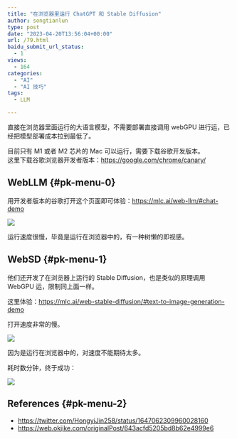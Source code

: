 ```yaml
---
title: "在浏览器里运行 ChatGPT 和 Stable Diffusion"
author: songtianlun
type: post
date: "2023-04-20T13:56:04+00:00"
url: /79.html
baidu_submit_url_status:
  - 1
views:
  - 164
categories:
  - "AI"
  - "AI 技巧"
tags:
  - LLM

---
```

直接在浏览器里面运行的大语言模型，不需要部署直接调用 webGPU 进行运，已经把模型部署成本拉到最低了。

目前只有 M1 或者 M2 芯片的 Mac 可以运行，需要下载谷歌开发版本。  
这里下载谷歌浏览器开发者版本：<a href=https://google.com/chrome/canary/ target=_blank  rel=nofollow>https://google.com/chrome/canary/</a>

## WebLLM {#pk-menu-0}

用开发者版本的谷歌打开这个页面即可体验：<a href=https://mlc.ai/web-llm/#chat-demo target=_blank  rel=nofollow>https://mlc.ai/web-llm/#chat-demo</a>

![](https://imagehost-cdn.frytea.com/images/2023/04/20/20230420091040d5eaae38349d4f33.png)

运行速度很慢，毕竟是运行在浏览器中的，有一种树懒的即视感。

## WebSD {#pk-menu-1}

他们还开发了在浏览器上运行的 Stable Diffusion，也是类似的原理调用 WebGPU 运，限制同上面一样。

这里体验：<a href=https://mlc.ai/web-stable-diffusion/#text-to-image-generation-demo target=_blank  rel=nofollow>https://mlc.ai/web-stable-diffusion/#text-to-image-generation-demo</a>

打开速度非常的慢。

![](https://imagehost-cdn.frytea.com/images/2023/04/20/20230420214740956375e9a3012e8b.png)

因为是运行在浏览器中的，对速度不能期待太多。

耗时数分钟，终于成功：

![](https://imagehost-cdn.frytea.com/images/2023/04/20/20230420215519e9a07832414a869c.png)

## References {#pk-menu-2}

  * <a href=https://twitter.com/HongyiJin258/status/1647062309960028160 target=_blank  rel=nofollow>https://twitter.com/HongyiJin258/status/1647062309960028160</a>
  * <a href=https://web.okjike.com/originalPost/643acfd5205bd8b62e4999e6 target=_blank  rel=nofollow>https://web.okjike.com/originalPost/643acfd5205bd8b62e4999e6</a>
